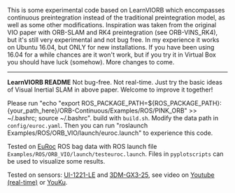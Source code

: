 This is some experimental code based on LearnVIORB which encompasses continuous preintegration instead of the traditional preintegration model, as well as some other modifications. Inspiration was taken from the original VIO paper with ORB-SLAM and RK4 preintegration (see ORB-VINS_RK4), but it's still very experimental and not bug free. In my experience it works on Ubuntu 16.04, but ONLY for new installations. If you have been using 16.04 for a while chances are it won't work, but if you try it in Virtual Box you should have luck (somehow). More changes to come.

******
**LearnVIORB README**
Not bug-free. Not real-time. Just try the basic ideas of Visual Inertial SLAM in above paper. Welcome to improve it together!

Please run "echo "export ROS_PACKAGE_PATH=${ROS_PACKAGE_PATH}:{your_path_here}/ORB-Continuous/Examples/ROS/PINK_ORB" >> ~/.bashrc; source ~/.bashrc".
build with `build.sh`. Modify the data path in `config/euroc.yaml`. 
Then you can run "roslaunch Examples/ROS/ORB_VIO/launch/euroc.launch" to experience this code.


Tested on [EuRoc](http://projects.asl.ethz.ch/datasets/doku.php?id=kmavvisualinertialdatasets) ROS bag data with ROS launch file `Examples/ROS/ORB_VIO/launch/testeuroc.launch`. Files in `pyplotscripts` can be used to visualize some results.

Tested on sensors: [UI-1221-LE](https://en.ids-imaging.com/store/ui-1221le.html) and [3DM-GX3-25](http://www.microstrain.com/inertial/3dm-gx3-25), see video on [Youtube (real-time)](https://youtu.be/AUWBpSj-XtA) or [YouKu](http://v.youku.com/v_show/id_XMTkxMjgzMzMwOA).
